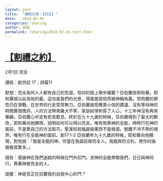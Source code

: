 ```yaml
---
layout: post
title:  "讀經分享：【完全】"
date:   2018-02-01
categories: sharing
author: 钱斌
permalink: /sharing/2018-02-01-test.html
---
```


[【割禮之約】](/daily/2018-02-01-daily.html)
===========

2月1日 完全

讀經：創世記 17；詩篇11

默想：完全為何人人都有自己的苦澀，信仰的路上舉步維艱？亞伯蘭信耶和華，耶和華就以此為他的義，這也是我們的光景，得救是因信而被神稱為義。但肉體的罪性仍在爭戰，在世界的行走常常無力。亞伯蘭接受撒萊小信的建議，沒有等待神的時間實現應許。人的方法帶來雞犬不寧，家庭紛爭刺穿了人心，十三年神沒有再來眷顧，亞伯蘭心中定有悲哀歎息。終於在九十九歲的時候，亞伯蘭得到了最大的歡欣，耶和華向他顯現，說明如何可以得以完全，唯有依靠神的全能，時時行在神的面前，不是靠自己的方法取巧，聖潔和祝福是結果而不是根源。脫離不冷不熱的境界，唯有行在全能神的面前。創17:1-2 亞伯蘭年九十九歲的時候，耶和華向他顯現，對他說：「我是全能的神，你當在我面前做完全人。我就與你立約，使你的後裔極其繁多。」

禱告：感謝神在我們迷路的時候在門外扣門，求神的全能帶領我們，日日與神同行，靠著神做完全的人，

提醒：神是否正在扣響我的自我中心的門？
